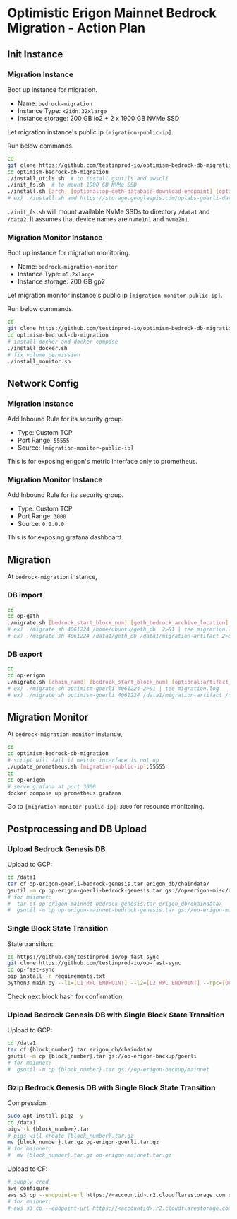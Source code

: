 #  Optimistic Erigon Mainnet Bedrock Migration - Action Plan

## Init Instance

### Migration Instance

Boot up instance for migration.
- Name: `bedrock-migration`
- Instance Type: `x2idn.32xlarge`
- Instance storage: 200 GB io2 + 2 x 1900 GB NVMe SSD

Let migration instance's public ip `[migration-public-ip]`.

Run below commands.
```sh
cd
git clone https://github.com/testinprod-io/optimism-bedrock-db-migration
cd optimism-bedrock-db-migration
./install_utils.sh  # to install gsutils and awscli
./init_fs.sh  # to mount 1900 GB NVMe SSD
./install.sh [arch] [optional:op-geth-database-download-endpoint] [optional:data-dir]
# ex) ./install.sh amd https://storage.googleapis.com/oplabs-goerli-data/goerli-bedrock.tar /data1
```

`./init_fs.sh` will mount available NVMe SSDs to directory `/data1` and `/data2`. It assumes that device names are `nvme1n1` and `nvme2n1`.

### Migration Monitor Instance

Boot up instance for migration monitoring.
- Name: `bedrock-migration-monitor`
- Instance Type: `m5.2xlarge`
- Instance storage: 200 GB gp2

Let migration monitor instance's public ip `[migration-monitor-public-ip]`.

Run below commands.
```sh
cd
git clone https://github.com/testinprod-io/optimism-bedrock-db-migration
cd optimism-bedrock-db-migration
# install docker and docker compose
./install_docker.sh
# fix volume permission
./install_monitor.sh
```

## Network Config

### Migration Instance

Add Inbound Rule for its security group.
- Type: Custom TCP
- Port Range: `55555`
- Source: `[migration-monitor-public-ip]`

This is for exposing erigon's metric interface only to prometheus.

### Migration Monitor Instance

Add Inbound Rule for its security group.
- Type: Custom TCP
- Port Range: `3000`
- Source: `0.0.0.0`

This is for exposing grafana dashboard.

## Migration

At `bedrock-migration` instance,

### DB import

```sh
cd
cd op-geth
./migrate.sh [bedrock_start_block_num] [geth_bedrock_archive_location] [optional:artifact_path] 2>&1 | tee migration.log
# ex) ./migrate.sh 4061224 /home/ubuntu/geth_db  2>&1 | tee migration.log
# ex) ./migrate.sh 4061224 /data1/geth_db /data1/migration-artifact 2>&1 | tee migration.log
```

### DB export

```sh
cd
cd op-erigon
./migrate.sh [chain_name] [bedrock_start_block_num] [optional:artifact_path] [optional:erigon_db_path] 2>&1 | tee migration.log
# ex) ./migrate.sh optimism-goerli 4061224 2>&1 | tee migration.log
# ex) ./migrate.sh optimism-goerli 4061224 /data1/migration-artifact /data2/erigon_db
```

## Migration Monitor

At `bedrock-migration-monitor` instance,

```sh
cd
cd optimism-bedrock-db-migration
# script will fail if metric interface is not up 
./update_prometheus.sh [migration-public-ip]:55555
cd 
cd op-erigon
# serve grafana at port 3000
docker compose up prometheus grafana
```

Go to `[migration-monitor-public-ip]:3000` for resource monitoring.

## Postprocessing and DB Upload

### Upload Bedrock Genesis DB

Upload to GCP:

```sh
cd /data1
tar cf op-erigon-goerli-bedrock-genesis.tar erigon_db/chaindata/
gsutil -m cp op-erigon-goerli-bedrock-genesis.tar gs://op-erigon-misc/op-erigon-mainnet-goerli-genesis.tar
# for mainnet:
#  tar cf op-erigon-mainnet-bedrock-genesis.tar erigon_db/chaindata/
#  gsutil -m cp op-erigon-mainnet-bedrock-genesis.tar gs://op-erigon-misc/op-erigon-mainnet-bedrock-genesis.tar
```

### Single Block State Transition

State transition:

```sh
cd https://github.com/testinprod-io/op-fast-sync
git clone https://github.com/testinprod-io/op-fast-sync
cd op-fast-sync
pip install -r requirements.txt
python3 main.py --l1=[L1_RPC_ENDPOINT] --l2=[L2_RPC_ENDPOINT] --rpc=[OP_ERIGON_RPC_ENDPOINT] --engine=[OP_ERIGON_ENGINE_ENDPOINT] --jwt-secret=[OP_ERIGON_JWT_SECRET_PATH]
```

Check next block hash for confirmation.

### Upload Bedrock Genesis DB with Single Block State Transition

Upload to GCP:

```sh
cd /data1
tar cf {block_number}.tar erigon_db/chaindata/
gsutil -m cp {block_number}.tar gs://op-erigon-backup/goerli
# for mainnet:
#  gsutil -m cp {block_number}.tar gs://op-erigon-backup/mainnet
```

### Gzip Bedrock Genesis DB with Single Block State Transition

Compression:

```sh
sudo apt install pigz -y
cd /data1
pigs -k {block_number}.tar
# pigs will create {block_number}.tar.gz
mv {block_number}.tar.gz op-erigon-goerli.tar.gz
# for mainnet:
#  mv {block_number}.tar.gz op-erigon-mainnet.tar.gz
```

Upload to CF:

```sh
# supply cred
aws configure
aws s3 cp --endpoint-url https://<accountid>.r2.cloudflarestorage.com op-erigon-goerli.tar.gz s3://op-erigon-data/op-erigon-goerli.tar.gz
# for mainnet:
# aws s3 cp --endpoint-url https://<accountid>.r2.cloudflarestorage.com op-erigon-mainnet.tar.gz s3://op-erigon-data/op-erigon-mainnet.tar.gz
```
